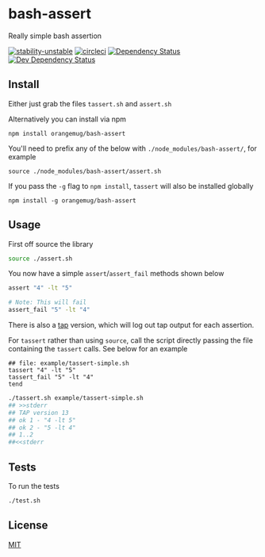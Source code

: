 # bash-assert
Really simple bash assertion

[![stability-unstable](https://img.shields.io/badge/stability-unstable-yellow.svg)][stability]
[![circleci](https://circleci.com/gh/orangemug/bash-assert.png?style=shield)][circleci]
[![Dependency Status](https://david-dm.org/orangemug/bash-assert.svg)][dm-prod]
[![Dev Dependency Status](https://david-dm.org/orangemug/bash-assert/dev-status.svg)][dm-dev]

[stability]: https://github.com/orangemug/stability-badges#unstable
[circleci]:  https://circleci.com/gh/orangemug/bash-assert
[dm-prod]:   https://david-dm.org/orangemug/bash-assert
[dm-dev]:    https://david-dm.org/orangemug/bash-assert#info=devDependencies


## Install
Either just grab the files `tassert.sh` and `assert.sh`

Alternatively you can install via npm

    npm install orangemug/bash-assert

You'll need to prefix any of the below with `./node_modules/bash-assert/`, for example

    source ./node_modules/bash-assert/assert.sh

If you pass the `-g` flag to `npm install`, `tassert` will also be installed globally

    npm install -g orangemug/bash-assert



## Usage
First off source the library

```bash
source ./assert.sh
```

You now have a simple `assert`/`assert_fail` methods shown below

```bash
assert "4" -lt "5"

# Note: This will fail
assert_fail "5" -lt "4"
```

There is also a [tap](https://testanything.org/tap-version-13-specification.html) version, which will log out tap output for each assertion.

For `tassert` rather than using `source`, call the script directly passing the file containing the `tassert` calls. See below for an example

```text
## file: example/tassert-simple.sh
tassert "4" -lt "5"
tassert_fail "5" -lt "4"
tend
```

```bash
./tassert.sh example/tassert-simple.sh
## >>stderr
## TAP version 13
## ok 1 - "4 -lt 5"
## ok 2 - "5 -lt 4"
## 1..2
##<<stderr
```


## Tests
To run the tests

```bash
./test.sh
```


## License
[MIT](LICENSE)
